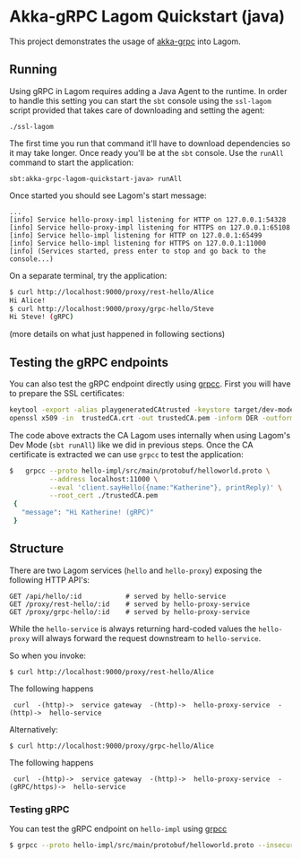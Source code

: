 # Akka-gRPC Lagom Quickstart (java)

This project demonstrates the usage of [akka-grpc](https://github.com/akka/akka-grpc) into Lagom.

## Running

Using gRPC in Lagom requires adding a Java Agent to the runtime. In order to handle this setting you can start the `sbt` console
using the `ssl-lagom` script provided that takes care of downloading and setting the agent:

```
./ssl-lagom
```

The first time you run that command it'll have to download dependencies so it may take longer. Once ready you'll be 
at the `sbt` console. Use the `runAll` command to start the application: 

```
sbt:akka-grpc-lagom-quickstart-java> runAll
```

Once started you should see Lagom's start message:

```
...
[info] Service hello-proxy-impl listening for HTTP on 127.0.0.1:54328
[info] Service hello-proxy-impl listening for HTTPS on 127.0.0.1:65108
[info] Service hello-impl listening for HTTP on 127.0.0.1:65499
[info] Service hello-impl listening for HTTPS on 127.0.0.1:11000
[info] (Services started, press enter to stop and go back to the console...)
```  

On a separate terminal, try the application:

```bash
$ curl http://localhost:9000/proxy/rest-hello/Alice
Hi Alice!
$ curl http://localhost:9000/proxy/grpc-hello/Steve
Hi Steve! (gRPC)
```

(more details on what just happened in following sections)

## Testing the gRPC endpoints 

You can also test the gRPC endpoint directly using [grpcc](https://github.com/njpatel/grpcc). First you will have to prepare the SSL certificates:

```bash
keytool -export -alias playgeneratedCAtrusted -keystore target/dev-mode/generated.keystore  -storepass "" -file trustedCA.crt
openssl x509 -in  trustedCA.crt -out trustedCA.pem -inform DER -outform PEM
``` 

The code above extracts the CA Lagom uses internally when using Lagom's Dev Mode (`sbt runAll`) like we did in previous 
steps. Once the CA certificate is extracted we can use `grpcc` to test the application:

```bash
$   grpcc --proto hello-impl/src/main/protobuf/helloworld.proto \
          --address localhost:11000 \
          --eval 'client.sayHello({name:"Katherine"}, printReply)' \
          --root_cert ./trustedCA.pem
 {
   "message": "Hi Katherine! (gRPC)"
 }
```




## Structure

There are two Lagom services (`hello` and `hello-proxy`) exposing the following HTTP API's:

```
GET /api/hello/:id           # served by hello-service
GET /proxy/rest-hello/:id    # served by hello-proxy-service
GET /proxy/grpc-hello/:id    # served by hello-proxy-service
```  

While the `hello-service` is always returning hard-coded values the `hello-proxy` will always forward the request downstream to `hello-service`.

So when you invoke:

```
$ curl http://localhost:9000/proxy/rest-hello/Alice
```

The following happens

```
 curl  -(http)->  service gateway  -(http)->  hello-proxy-service  -(http)->  hello-service
```

Alternatively:

```
$ curl http://localhost:9000/proxy/grpc-hello/Alice
```

The following happens

```
 curl  -(http)->  service gateway  -(http)->  hello-proxy-service  -(gRPC/https)->  hello-service
```



### Testing gRPC

You can test the gRPC endpoint on `hello-impl` using [grpcc](https://github.com/njpatel/grpcc)

```bash
$ grpcc --proto hello-impl/src/main/protobuf/helloworld.proto --insecure --address 127.0.0.1:11000 --eval 'client.sayHello({name:"Alice"}, printReply)'
```